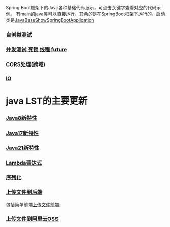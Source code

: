 Spring Boot框架下的Java各种基础代码展示，可点击关键字查看对应的代码示例。
有main的java类可以直接运行，其余的是在SpringBoot框架下运行的，启动类是[JavaBaseShowSpringBootApplication](./src/main/java/hopoz/JavaBaseShowSpringBootApplication.java)

### [自创类测试](./src/main/java/hopoz/class_test)

### [并发测试 死锁 线程 future](./src/main/java/hopoz/concurrency_test/)

### [CORS处理(跨域)](./src/main/java/hopoz/config/CorsConfig.java)

### [IO](./src/main/java/hopoz/io_test/io_test.java)

# java LST的主要更新

### [Java8新特性](./src/main/java/hopoz/newFeaturesofJava_test/java8.java)

### [Java17新特性](./src/main/java/hopoz/newFeaturesofJava_test/java17.java)

### [Java21新特性](./src/main/java/hopoz/newFeaturesofJava_test/java21.java)

### [Lambda表达式](./src/main/java/hopoz/test/Main.java)

### [序列化](./src/main/java/hopoz/test/serialization_test.java)

### [上传文件到后端](./src/main/java/hopoz/upload_test/UploadFileController.java)
包括简单前端[上传文件前端](./src/main/resources/static/upload.html)
### [上传文件到阿里云OSS](./src/main/java/hopoz/upload_test/OSSUploadFile.java)

